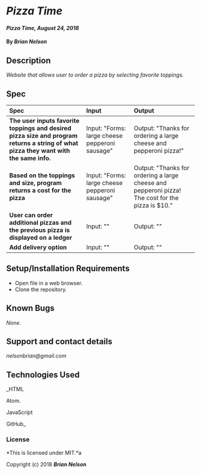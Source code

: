 # _Pizza Time_

#### _Pizza Time, August 24, 2018_

#### By _**Brian Nelson**_

## Description

_Website that allows user to order a pizza by selecting favorite toppings._

## Spec

| Spec | Input | Output |
| :-------------     | :------------- | :------------- |
| **The user inputs favorite toppings and desired pizza size and program returns a string of what pizza they want with the same info.** | Input: "Forms: large cheese pepperoni sausage" | Output: "Thanks for ordering a large cheese and pepperoni pizza!" |
| **Based on the toppings and size, program returns a cost for the pizza** | Input: "Forms: large cheese pepperoni sausage" | Output: "Thanks for ordering a large cheese and pepperoni pizza! The cost for the pizza is $10." |
| **User can order additional pizzas and the previous pizza is displayed on a ledger** | Input: "" | Output: "" |
| **Add delivery option** | Input: "" | Output: "" |




## Setup/Installation Requirements

* Open file in a web browser.
* Clone the repository.
## Known Bugs

_None._

## Support and contact details

_nelsonbrian@gmail.com_

## Technologies Used

_HTML

Atom.

JavaScript

GitHub_

### License

*This is licensed under MIT.*a

Copyright (c) 2018 **_Brian Nelson_**
